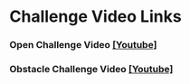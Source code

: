# Challenge Video Links

### Open Challenge Video [\[Youtube\]](https://youtu.be/A2_c18GIqZw)

### Obstacle Challenge Video  [\[Youtube\]](https://youtu.be/azQxvRrqnGA)
